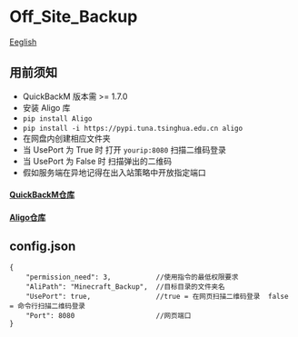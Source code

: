 # Off_Site_Backup

[Eeglish](./README.md)

## 用前须知
 - QuickBackM 版本需 >= 1.7.0
 - 安装 Aligo 库
 - ```pip install Aligo```
 - ```pip install -i https://pypi.tuna.tsinghua.edu.cn aligo```
 - 在网盘内创建相应文件夹
 - 当 UsePort 为 True 时 打开 ```yourip:8080``` 扫描二维码登录
 - 当 UsePort 为 False 时 扫描弹出的二维码
 - 假如服务端在异地记得在出入站策略中开放指定端口

#### [QuickBackM仓库](https://github.com/TISUnion/QuickBackupM)
#### [Aligo仓库](https://github.com/foyoux/aligo)

## config.json

```
{
    "permission_need": 3,           //使用指令的最低权限要求
    "AliPath": "Minecraft_Backup",  //目标目录的文件夹名
    "UsePort": true,                //true = 在网页扫描二维码登录  false = 命令行扫描二维码登录
    "Port": 8080                    //网页端口
}
```
